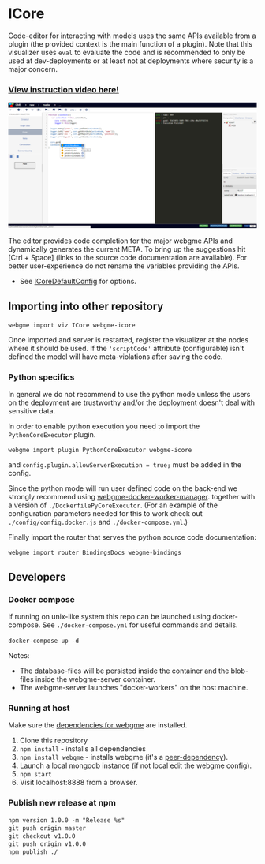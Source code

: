 # ICore
Code-editor for interacting with models uses the same APIs available from a plugin (the provided context is the main function of a plugin).
Note that this visualizer uses `eval` to evaluate the code and is recommended to only be used at dev-deployments or at least not at deployments where security is a major concern.

### [View instruction video here!](https://youtu.be/gDvLnR0iDJQ)


![ICore](images/icore_v030.png "ICore in action - [Ctrl + Space] brings up code suggestions for the major GME APIs.")

The editor provides code completion for the major webgme APIs and dynamically generates the current META. To bring up the suggestions hit [Ctrl + Space] (links to the source code documentation are available). For better user-experience do not rename the variables providing the APIs.

- See [ICoreDefaultConfig](src/visualizers/panels/ICore/ICoreDefaultConfig.json) for options.

## Importing into other repository
```
webgme import viz ICore webgme-icore
```

Once imported and server is restarted, register the visualizer at the nodes where it should be used. If the `'scriptCode'` attribute (configurable) isn't defined the model will have meta-violations after saving the code.

### Python specifics
In general we do not recommend to use the python mode unless the users on the deployment
are trustworthy and/or the deployment doesn't deal with sensitive data.

In order to enable python execution you need to import the `PythonCoreExecutor` plugin.

```
webgme import plugin PythonCoreExecutor webgme-icore
```

and `config.plugin.allowServerExecution = true;` must be added in the config.

Since the python mode will run user defined code on the back-end we strongly recommend using
[webgme-docker-worker-manager](https://www.npmjs.com/package/webgme-docker-worker-manager).
together with a version of `./DockerfilePyCoreExecutor`. (For an example of the configuration parameters
needed for this to work check out `./config/config.docker.js` and `./docker-compose.yml`.)

Finally import the router that serves the python source code documentation:
```
webgme import router BindingsDocs webgme-bindings
```

## Developers

### Docker compose
If running on unix-like system this repo can be launched using docker-compose.
See `./docker-compose.yml` for useful commands and details.

```docker-compose up -d```

Notes:
 - The database-files will be persisted inside the container and the blob-files inside the webgme-server container.
 - The webgme-server launches "docker-workers" on the host machine.

### Running at host
Make sure the [dependencies for webgme](https://github.com/webgme/webgme/blob/master/README.md#dependencies) are installed.
 1. Clone this repository
 2. `npm install` - installs all dependencies
 3. `npm install webgme` - installs webgme (it's a [peer-dependency](https://nodejs.org/en/blog/npm/peer-dependencies/)).
 4. Launch a local mongodb instance (if not local edit the webgme config).
 5. `npm start`
 6. Visit localhost:8888 from a browser.


### Publish new release at npm
 ```
 npm version 1.0.0 -m "Release %s"
 git push origin master
 git checkout v1.0.0
 git push origin v1.0.0
 npm publish ./
 ```
